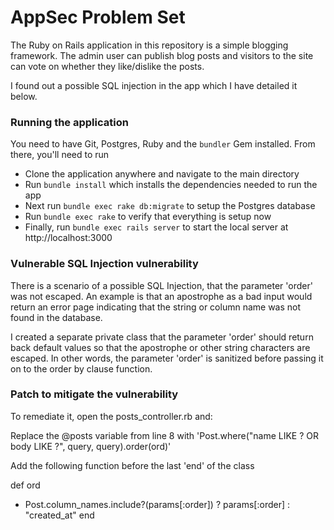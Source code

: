 # AppSec Problem Set

The Ruby on Rails application in this repository is a simple blogging framework. The admin user can publish blog posts and visitors to the site can vote on whether they like/dislike the posts.

I found out a possible SQL injection in the app which I have detailed it below.

### Running the application

You need to have Git, Postgres, Ruby and the `bundler` Gem installed. From there, you'll need to run

*  Clone the application anywhere and navigate to the main directory
*  Run `bundle install` which installs the dependencies needed to run the app
*  Next run `bundle exec rake db:migrate` to setup the Postgres database
*  Run `bundle exec rake` to verify that everything is setup now
*  Finally, run `bundle exec rails server` to start the local server at http://localhost:3000


### Vulnerable SQL Injection vulnerability

There is a scenario of a possible SQL Injection, that the parameter 'order' was not escaped. An example is that an apostrophe as a bad input would return an error page indicating that the string or column name was not found in the database.

I created a separate private class that the parameter 'order' should return back default values so that the apostrophe or other string characters are escaped. In other words, the parameter 'order' is sanitized before passing it on to the order by clause function.

### Patch to mitigate the vulnerability

To remediate it, open the posts_controller.rb and:

Replace the @posts variable from line 8 with 'Post.where("name LIKE ? OR body LIKE ?", query, query).order(ord)'

Add the following function before the last 'end' of the class

def ord
 +    Post.column_names.include?(params[:order]) ? params[:order] : "created_at"
 end
